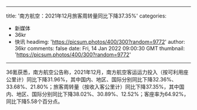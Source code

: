 
---
title: '南方航空：2021年12月旅客周转量同比下降37.35%'
categories: 
 - 新媒体
 - 36kr
 - 快讯
headimg: 'https://picsum.photos/400/300?random=9772'
author: 36kr
comments: false
date: Fri, 14 Jan 2022 09:00:30 GMT
thumbnail: 'https://picsum.photos/400/300?random=9772'
---

<div>   
36氪获悉，南方航空公告称，2021年12月，南方航空客运运力投入（按可利用座公里计）同比下降31.96%，其中国内、地区、国际分别同比下降32.36%、33.68%、21.80%；旅客周转量（按收入客公里计）同比下降37.35%，其中国内、地区、国际分别同比下降38.02%、30.89%、12.52%；客座率为64.92%，同比下降5.58个百分点。  
</div>
            